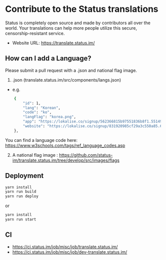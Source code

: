 # Contribute to the Status translations

Status is completely open source and made by contributors all over the world.
Your translations can help more people utilize this secure, censorship-resistant service.

* Website URL: https://translate.status.im/

## How can I add a Language?

Please submit a pull request with a .json and national flag image.

1) .json (translate.status.im/src/components/langs.json)

* e.g.

```bash
    {
        "id": 1,
        "lang": "Korean",
        "code": "ko",
        "langFlag": "korea.png",
        "app": "https://lokalise.co/signup/562366815b97551836b8f1.55149963/ko/",
        "website": "https://lokalise.co/signup/831920985cf29a3c550a85.62099336/ko/"
    },
```

You can find a language code here: https://www.w3schools.com/tags/ref_language_codes.asp


2) A national flag image : https://github.com/status-im/translate.status.im/tree/develop/src/images/flags



## Deployment

```bash
yarn install
yarn run build
yarn run deploy
```

or

```bash
yarn install
yarn run start
```

## CI

* https://ci.status.im/job/misc/job/translate.status.im/
* https://ci.status.im/job/misc/job/dev-translate.status.im/
